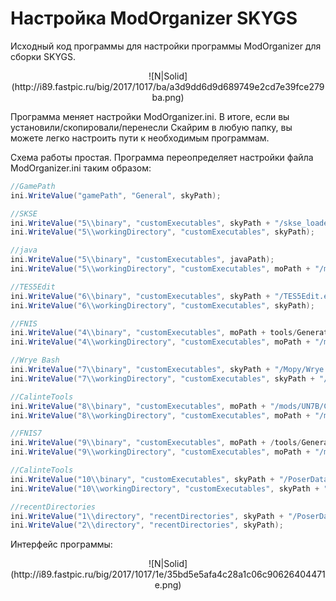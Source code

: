 # Настройка ModOrganizer SKYGS
Исходный код программы для настройки программы ModOrganizer для сборки SKYGS.  
<p align="center">![N|Solid](http://i89.fastpic.ru/big/2017/1017/ba/a3d9dd6d9d689749e2cd7e39fce279ba.png)</p>

Программа меняет настройки ModOrganizer.ini. В итоге, если вы установили/скопировали/перенесли Скайрим в любую папку, вы можете легко настроить пути к необходимым программам.

Схема работы простая. Программа переопределяет настройки файла ModOrganizer.ini таким образом:
```c#
//GamePath
ini.WriteValue("gamePath", "General", skyPath);

//SKSE
ini.WriteValue("5\\binary", "customExecutables", skyPath + "/skse_loader.exe");
ini.WriteValue("5\\workingDirectory", "customExecutables", skyPath);

//java
ini.WriteValue("5\\binary", "customExecutables", javaPath); 
ini.WriteValue("5\\workingDirectory", "customExecutables", moPath + "/mods/Dual Sheath Redux/SkyProc l Sheath Redux Patch");

//TES5Edit
ini.WriteValue("6\\binary", "customExecutables", skyPath + "/TES5Edit.exe");
ini.WriteValue("6\\workingDirectory", "customExecutables", skyPath);

//FNIS
ini.WriteValue("4\\binary", "customExecutables", moPath + tools/GenerateFNIS_for_Users/GenerateFNISforUsers.exe");
ini.WriteValue("4\\workingDirectory", "customExecutables", moPath + "/mods/Fnis/tools/GenerateFNIS_for_Users");

//Wrye Bash
ini.WriteValue("7\\binary", "customExecutables", skyPath + "/Mopy/Wrye Bash.exe");
ini.WriteValue("7\\workingDirectory", "customExecutables", skyPath + "/Mopy");

//CalinteTools
ini.WriteValue("8\\binary", "customExecutables", moPath + "/mods/UN7B/CalienteTools/BodySlide/BodySlide.exe");
ini.WriteValue("8\\workingDirectory", "customExecutables", moPath + "/mods/UN7B/CalienteTools/BodySlide");

//FNIS7
ini.WriteValue("9\\binary", "customExecutables", moPath + /tools/GenerateFNIS_for_Users/GenerateFNISforUsers.exe");
ini.WriteValue("9\\workingDirectory", "customExecutables", moPath + "/mods/FNIS7/tools/GenerateFNIS_for_Users");

//CalinteTools
ini.WriteValue("10\\binary", "customExecutables", skyPath + "/PoserDataGen/PoserDataGen.exe");
ini.WriteValue("10\\workingDirectory", "customExecutables", skyPath + "/PoserDataGen/");

//recentDirectories
ini.WriteValue("1\\directory", "recentDirectories", skyPath + "/PoserDataGen/");
ini.WriteValue("2\\directory", "recentDirectories", skyPath);
```

Интерфейс программы:  
<p align="center">![N|Solid](http://i89.fastpic.ru/big/2017/1017/1e/35bd5e5afa4c28a1c06c90626404471e.png)</p>